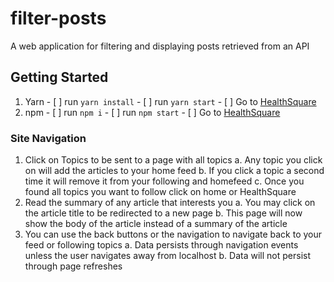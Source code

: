 # filter-posts
A web application for filtering and displaying posts retrieved from an API


## Getting Started

  1. Yarn
    -  [ ] run `yarn install`
    -  [ ] run `yarn start`
    -  [ ] Go to [HealthSquare](http://localhost:8080/)
  2. npm
    -  [ ] run `npm i`
    -  [ ] run `npm start`
    -  [ ] Go to [HealthSquare](http://localhost:8080/)

### Site Navigation
  1. Click on Topics to be sent to a page with all topics
    a. Any topic you click on will add the articles to your home feed
    b. If you click a topic a second time it will remove it from your following and homefeed
    c. Once you found all topics you want to follow click on home or HealthSquare
  2. Read the summary of any article that interests you
    a. You may click on the article title to be redirected to a new page
    b. This page will now show the body of the article instead of a summary of the article
  3. You can use the back buttons or the navigation to navigate back to your feed or following topics
    a. Data persists through navigation events unless the user navigates away from localhost
      b. Data will not persist through page refreshes
